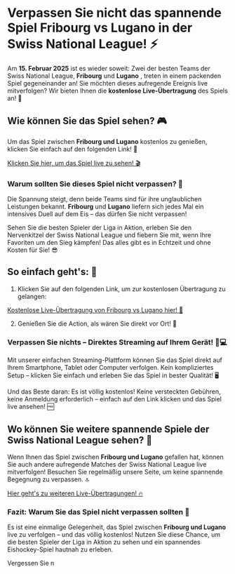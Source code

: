 # Verpassen Sie nicht das spannende Spiel Fribourg vs Lugano in der Swiss National League! ⚡

Am **15. Februar 2025** ist es wieder soweit: Zwei der besten Teams der Swiss National League, **Fribourg** und **Lugano** , treten in einem packenden Spiel gegeneinander an! Sie möchten dieses aufregende Ereignis live mitverfolgen? Wir bieten Ihnen die **kostenlose Live-Übertragung** des Spiels an! 🎥

## Wie können Sie das Spiel sehen? 🎮

Um das Spiel zwischen **Fribourg und Lugano** kostenlos zu genießen, klicken Sie einfach auf den folgenden Link! 🔗

[Klicken Sie hier, um das Spiel live zu sehen! 🎬](https://tinyurl.com/livestreamfreeo?st=Fribourg+vs+Lugano&si=ghc)

### Warum sollten Sie dieses Spiel nicht verpassen? 🏒

Die Spannung steigt, denn beide Teams sind für ihre unglaublichen Leistungen bekannt. **Fribourg** und **Lugano** liefern sich jedes Mal ein intensives Duell auf dem Eis – das dürfen Sie nicht verpassen!

Sehen Sie die besten Spieler der Liga in Aktion, erleben Sie den Nervenkitzel der Swiss National League und fiebern Sie mit, wenn Ihre Favoriten um den Sieg kämpfen! Das alles gibt es in Echtzeit und ohne Kosten für Sie! 😎

## So einfach geht's: 🎉

1. Klicken Sie auf den folgenden Link, um zur kostenlosen Übertragung zu gelangen:

[Kostenlose Live-Übertragung von Fribourg vs Lugano hier! 🔴](https://tinyurl.com/livestreamfreeo?st=Fribourg+vs+Lugano&si=ghc)

2. Genießen Sie die Action, als wären Sie direkt vor Ort! 🎉

### Verpassen Sie nichts – Direktes Streaming auf Ihrem Gerät! 📱💻

Mit unserer einfachen Streaming-Plattform können Sie das Spiel direkt auf Ihrem Smartphone, Tablet oder Computer verfolgen. Kein kompliziertes Setup – klicken Sie einfach und erleben Sie das Spiel in bester Qualität! 🖥️

Und das Beste daran: Es ist völlig kostenlos! Keine versteckten Gebühren, keine Anmeldung erforderlich – einfach auf den Link klicken und das Spiel live ansehen! 🆓

## Wo können Sie weitere spannende Spiele der Swiss National League sehen? 🏒

Wenn Ihnen das Spiel zwischen **Fribourg und Lugano** gefallen hat, können Sie auch andere aufregende Matches der Swiss National League live mitverfolgen! Besuchen Sie regelmäßig unsere Seite, um keine spannende Begegnung zu verpassen. 🔝

[Hier geht's zu weiteren Live-Übertragungen! 🔥](https://tinyurl.com/livestreamfreeo?st=Fribourg+vs+Lugano&si=ghc)

### Fazit: Warum Sie das Spiel nicht verpassen sollten 🎯

Es ist eine einmalige Gelegenheit, das Spiel zwischen **Fribourg und Lugano** live zu verfolgen – und das völlig kostenlos! Nutzen Sie diese Chance, um die besten Spieler der Liga in Aktion zu sehen und ein spannendes Eishockey-Spiel hautnah zu erleben.

Vergessen Sie n
